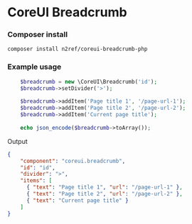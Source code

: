 # CoreUI Breadcrumb

### Composer install

`composer install n2ref/coreui-breadcrumb-php`

### Example usage


```php
    $breadcrumb = new \CoreUI\Breadcrumb('id');
    $breadcrumb->setDivider('>');
    
    $breadcrumb->addItem('Page title 1', '/page-url-1');
    $breadcrumb->addItem('Page title 2', '/page-url-2');
    $breadcrumb->addItem('Current page title');
    
    echo json_encode($breadcrumb->toArray());
```

Output
```json
{
    "component": "coreui.breadcrumb",
    "id": "id",
    "divider": ">",
    "items": [
      { "text": "Page title 1", "url": "/page-url-1" },
      { "text": "Page title 2", "url": "/page-url-2" },
      { "text": "Current page title" }
    ]
}
```
